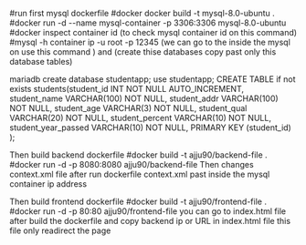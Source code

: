#run first mysql dockerfile
#docker docker build -t mysql-8.0-ubuntu .
#docker run -d --name mysql-container -p 3306:3306 mysql-8.0-ubuntu
#docker inspect container id (to check mysql container id on this command)
#mysql -h container ip -u root -p 12345 (we can go to the inside the mysql on use this command ) and 
(create thise databases copy past only this database tables)

mariadb 
create database studentapp;
use studentapp;
CREATE TABLE if not exists students(student_id INT NOT NULL AUTO_INCREMENT,
	student_name VARCHAR(100) NOT NULL,
    student_addr VARCHAR(100) NOT NULL,
	student_age VARCHAR(3) NOT NULL,
	student_qual VARCHAR(20) NOT NULL,
	student_percent VARCHAR(10) NOT NULL,
	student_year_passed VARCHAR(10) NOT NULL,
	PRIMARY KEY (student_id)
);



Then build backend dockerfile 
#docker build  -t ajju90/backend-file .
#docker run -d -p 8080:8080 ajju90/backend-file
Then changes context.xml file after run dockerfile context.xml past inside the mysql container ip address

Then build frontend dockerfile 
#docker build  -t ajju90/frontend-file .
#docker run -d -p 80:80 ajju90/frontend-file
you can go to index.html file after build the dockerfile and copy backend ip or URL in index.html file this file only readirect the page 

